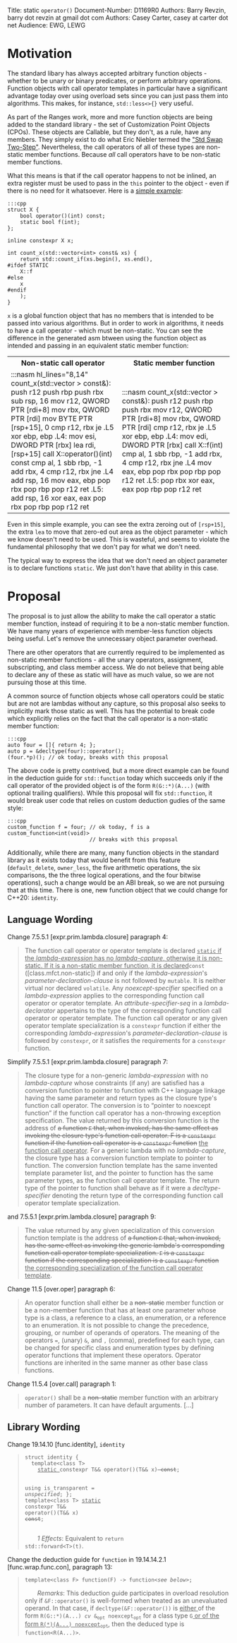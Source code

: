 Title: static `operator()`
Document-Number: D1169R0
Authors: Barry Revzin, barry dot revzin at gmail dot com
Authors: Casey Carter, casey at carter dot net
Audience: EWG, LEWG

# Motivation

The standard libary has always accepted arbitrary function objects - whether to be unary or binary predicates, or perform arbitrary operations. Function objects with call operator templates in particular have a significant advantage today over using overload sets since you can just pass them into algorithms. This makes, for instance, `std::less<>{}` very useful.

As part of the Ranges work, more and more function objects are being added to the standard library - the set of Customization Point Objects (CPOs). These objects are Callable, but they don't, as a rule, have any members. They simply exist to do what Eric Niebler termed the ["Std Swap Two-Step"](http://ericniebler.com/2014/10/21/customization-point-design-in-c11-and-beyond/). Nevertheless, the call operators of all of these types are non-static member functions. Because _all_ call operators have to be non-static member functions. 

What this means is that if the call operator happens to not be inlined, an extra register must be used to pass in the `this` pointer to the object - even if there is no need for it whatsoever. Here is a [simple example](https://godbolt.org/z/ajTZo2):

    :::cpp
    struct X {
        bool operator()(int) const;
        static bool f(int);
    };

    inline constexpr X x;

    int count_x(std::vector<int> const& xs) {
        return std::count_if(xs.begin(), xs.end(),
    #ifdef STATIC
        X::f
    #else
        x
    #endif
        );
    }    

`x` is a global function object that has no members that is intended to be passed into various algorithms. But in order to work in algorithms, it needs to have a call operator - which must be non-static. You can see the difference in the generated asm btween using the function object as intended and passing in an equivalent static member function:

<table style="width:100%">
<tr>
<th style="width:50%">
Non-static call operator
</th>
<th style="width:50%">
Static member function
</th>
</tr>
<tr>
<td>
    :::nasm hl_lines="8,14"
    count_x(std::vector<int, std::allocator<int> > const&):
            push    r12
            push    rbp
            push    rbx
            sub     rsp, 16
            mov     r12, QWORD PTR [rdi+8]
            mov     rbx, QWORD PTR [rdi]
            mov     BYTE PTR [rsp+15], 0
            cmp     r12, rbx
            je      .L5
            xor     ebp, ebp
    .L4:
            mov     esi, DWORD PTR [rbx]
            lea     rdi, [rsp+15]
            call    X::operator()(int) const
            cmp     al, 1
            sbb     rbp, -1
            add     rbx, 4
            cmp     r12, rbx
            jne     .L4
            add     rsp, 16
            mov     eax, ebp
            pop     rbx
            pop     rbp
            pop     r12
            ret
    .L5:
            add     rsp, 16
            xor     eax, eax
            pop     rbx
            pop     rbp
            pop     r12
            ret    
</td>
<td>
    :::nasm
    count_x(std::vector<int, std::allocator<int> > const&):
            push    r12
            push    rbp
            push    rbx
            mov     r12, QWORD PTR [rdi+8]
            mov     rbx, QWORD PTR [rdi]
            cmp     r12, rbx
            je      .L5
            xor     ebp, ebp
    .L4:
            mov     edi, DWORD PTR [rbx]
            call    X::f(int)
            cmp     al, 1
            sbb     rbp, -1
            add     rbx, 4
            cmp     r12, rbx
            jne     .L4
            mov     eax, ebp
            pop     rbx
            pop     rbp
            pop     r12
            ret
    .L5:
            pop     rbx
            xor     eax, eax
            pop     rbp
            pop     r12
            ret    
</td>
</tr>
</table>

Even in this simple example, you can see the extra zeroing out of `[rsp+15]`, the extra `lea` to move that zero-ed out area as the object parameter - which we know doesn't need to be used. This is wasteful, and seems to violate the fundamental philosophy that we don't pay for what we don't need.

The typical way to express the idea that we don't need an object parameter is to declare functions `static`. We just don't have that ability in this case.

# Proposal

The proposal is to just allow the ability to make the call operator a static member function, instead of requiring it to be a non-static member function. We have many years of experience with member-less function objects being useful. Let's remove the unnecessary object parameter overhead.

There are other operators that are currently required to be implemented as non-static member functions - all the unary operators, assignment, subscripting, and class member access. We do not believe that being able to declare any of these as static will have as much value, so we are not pursuing those at this time. 

A common source of function objects whose call operators could be static but are not are lambdas without any capture, so this proposal also seeks to implicitly mark those static as well. This has the potential to break code which explicitly relies on the fact that the call operator is a non-static member function:

    :::cpp
    auto four = []{ return 4; };
    auto p = &decltype(four)::operator();
    (four.*p)(); // ok today, breaks with this proposal
    
The above code is pretty contrived, but a more direct example can be found in the deduction guide for `std::function` today which succeeds only if the call operator of the provided object is of the form `R(G::*)(A...)` (with optional trailing qualifiers). While this proposal will fix `std::function`, it would break user code that relies on custom deduction gudies of the same style:

    :::cpp
    custom_function f = four; // ok today, f is a custom_function<int(void)>
                              // breaks with this proposal

Additionally, while there are many, many function objects in the standard library as it exists today that would benefit from this feature (`default_delete`, `owner_less`, the five arithmetic operations, the six comparisons, the the three logical operations, and the four bitwise operations), such a change would be an ABI break, so we are not pursuing that at this time. There is one, new function object that we could change for C++20: `identity`.

## Language Wording

Change 7.5.5.1 [expr.prim.lambda.closure] paragraph 4:

> The function call operator or operator template is declared <ins>`static` if the *lambda-expression* has no *lambda-capture*, otherwise it is non-static. If it is a non-static member function, it is declared</ins>`const` ([class.mfct.non-static]) if and only if the *lambda-expression*'s *parameter-declaration-clause* is not followed by `mutable`. It is neither virtual nor declared `volatile`. Any *noexcept-specifier* specified on a *lambda-expression* applies to the corresponding function call operator or operator template. An *attribute-specifier-seq* in a *lambda-declarator* appertains to the type of the corresponding function call operator or operator template. The function call operator or any given operator template specialization is a `constexpr` function if either the corresponding *lambda-expression*'s *parameter-declaration-clause* is followed by `constexpr`, or it satisfies the requirements for a `constexpr` function. 

Simplify 7.5.5.1 [expr.prim.lambda.closure] paragraph 7:

> The closure type for a non-generic *lambda-expression* with no *lambda-capture* whose constraints (if any) are satisfied has a conversion function to pointer to function with C++ language linkage having the same parameter and return types as the closure type's function call operator. The conversion is to “pointer to noexcept function” if the function call operator has a non-throwing exception specification. The value returned by this conversion function is the address of <del>a function `F` that, when invoked, has the same effect as invoking the closure type's function call operator. F is a `constexpr` function if the function call operator is a `constexpr` function</del> <ins>the function call operator</ins>. For a generic lambda with no *lambda-capture*, the closure type has a conversion function template to pointer to function. The conversion function template has the same invented template parameter list, and the pointer to function has the same parameter types, as the function call operator template. The return type of the pointer to function shall behave as if it were a *decltype-specifier* denoting the return type of the corresponding function call operator template specialization.

and 7.5.5.1 [expr.prim.lambda.closure] paragraph 9:

> The value returned by any given specialization of this conversion function template is the address of <del>a function `F` that, when invoked, has the same effect as invoking the generic lambda's corresponding function call operator template specialization. `F` is a `constexpr` function if the corresponding specialization is a `constexpr` function</del> <ins>the corresponding specialization of the function call operator template</ins>.

Change 11.5 [over.oper] paragraph 6:

> An operator function shall either be a <del>non-static</del> member function or be a non-member function that has at least one parameter whose type is a class, a reference to a class, an enumeration, or a reference to an enumeration. It is not possible to change the precedence, grouping, or number of operands of operators. The meaning of the operators `=`, (unary) `&`, and `,` (comma), predefined for each type, can be changed for specific class and enumeration types by defining operator functions that implement these operators. Operator functions are inherited in the same manner as other base class functions.

Change 11.5.4 [over.call] paragraph 1:

> `operator()` shall be a <del>non-static</del> member function with an arbitrary number of parameters. It can have default arguments. [...]

## Library Wording

Change 19.14.10 [func.identity], `identity`

<blockquote><pre class="codehilite"><code class="language-cpp">struct identity {
  template&lt;class T>
    </code><code><ins>static </ins></code><code class="language-cpp">constexpr T&& operator()(T&& x)</code><code><del> const</del></code><code class="language-cpp">;
    
  using is_transparent = </code><code><i>unspecified</i></code><code class="language-cpp">;
};
template&lt;class T>
  </code><code><ins>static </ins></code><code class="language-cpp">constexpr T&& operator()(T&& x)</code><code><del> const</del></code><code class="language-cpp">;</code></pre>
<span style="margin-left:2em" /><i>1 Effects</i>: Equivalent to <code class="language-cpp">return std::forward&lt;T>(t)</code>.</blockquote>

Change the deduction guide for `function` in 19.14.14.2.1 [func.wrap.func.con], paragraph 13:

<blockquote><pre class="codehilite"><code class="language-cpp">template&lt;class F> function(F) -> function&lt;</code><code><i>see below</i></code><code class="language-cpp">>;</code></pre>
<span style="margin-left:2em" /><i>Remarks</i>: This deduction guide participates in overload resolution only if <code class="language-cpp">&F::operator()</code> is well-formed when treated as an unevaluated operand. In that case, if <code class="language-cpp">decltype(&F::operator())</code> is <ins>either </ins>of the form <code>R(G::*)(A...) <i>cv</i> &<sub>opt</sub> noexcept<sub>opt</sub></code> for a class type <code class="language-cpp">G</code><ins> or of the form <code>R(*)(A...) noexcept<sub>opt</sub></code></ins>, then the deduced type is <code class="language-cpp">function&lt;R(A...)></code>.</blockquote>
